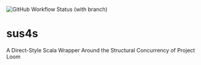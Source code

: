 ![GitHub Workflow Status (with branch)](https://img.shields.io/github/actions/workflow/status/rcardin/sus4s/scala.yml?branch=main)

# sus4s
A Direct-Style Scala Wrapper Around the Structural Concurrency of Project Loom
